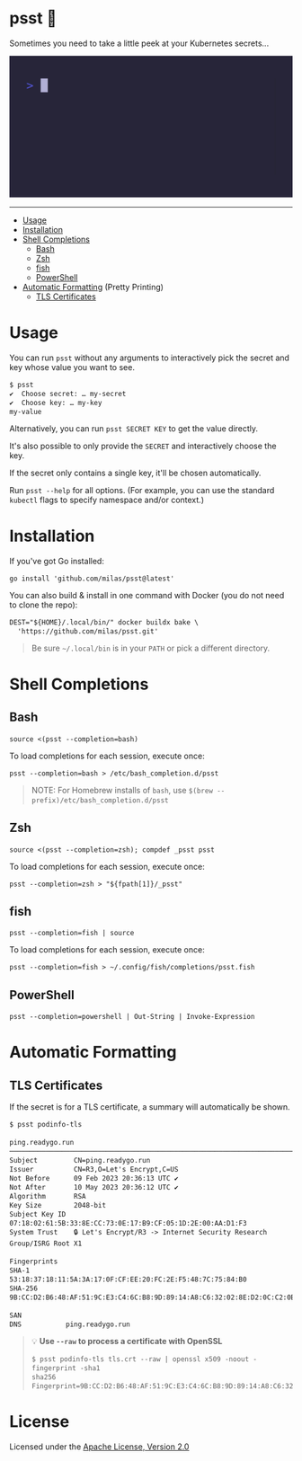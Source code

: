 # psst 🤫
Sometimes you need to take a little peek at your Kubernetes secrets...

![short demo GIF of an interactive psst run](demo.gif)

---

* [Usage](#usage)
* [Installation](#installation)
* [Shell Completions](#shell-completions)
  * [Bash](#bash)
  * [Zsh](#zsh)
  * [fish](#fish)
  * [PowerShell](#powershell)
* [Automatic Formatting](#automatic-formatting) (Pretty Printing)
  * [TLS Certificates](#tls-certificates)

# Usage
You can run `psst` without any arguments to interactively pick the secret and key whose value you want to see.

```shell
$ psst
✔  Choose secret: … my-secret
✔  Choose key: … my-key
my-value
```

Alternatively, you can run `psst SECRET KEY` to get the value directly.

It's also possible to only provide the `SECRET` and interactively choose the key.

If the secret only contains a single key, it'll be chosen automatically.

Run `psst --help` for all options. (For example, you can use the standard `kubectl` flags to specify namespace and/or context.)

# Installation
If you've got Go installed:
```shell
go install 'github.com/milas/psst@latest'
```

You can also build & install in one command with Docker (you do not need to clone the repo):
```shell
DEST="${HOME}/.local/bin/" docker buildx bake \
  'https://github.com/milas/psst.git'
```
> Be sure `~/.local/bin` is in your `PATH` or pick a different directory.

# Shell Completions
## Bash
```shell
source <(psst --completion=bash)
```

To load completions for each session, execute once:
```shell
psst --completion=bash > /etc/bash_completion.d/psst
```

> NOTE: For Homebrew installs of `bash`, use `$(brew --prefix)/etc/bash_completion.d/psst`

## Zsh
```shell
source <(psst --completion=zsh); compdef _psst psst
```

To load completions for each session, execute once:
```shell
psst --completion=zsh > "${fpath[1]}/_psst"
```

## fish
```shell
psst --completion=fish | source
```

To load completions for each session, execute once:
```shell
psst --completion=fish > ~/.config/fish/completions/psst.fish
```

## PowerShell
```shell
psst --completion=powershell | Out-String | Invoke-Expression
```

# Automatic Formatting
## TLS Certificates
If the secret is for a TLS certificate, a summary will automatically be shown.
```shell
$ psst podinfo-tls

ping.readygo.run
──────────────────────────────────────────────────────────────────────────────────────────────────────────────────
Subject         CN=ping.readygo.run
Issuer          CN=R3,O=Let's Encrypt,C=US
Not Before      09 Feb 2023 20:36:13 UTC ✔
Not After       10 May 2023 20:36:12 UTC ✔
Algorithm       RSA
Key Size        2048-bit
Subject Key ID  07:18:02:61:5B:33:8E:CC:73:0E:17:B9:CF:05:1D:2E:00:AA:D1:F3
System Trust    🔒 Let's Encrypt/R3 -> Internet Security Research Group/ISRG Root X1

Fingerprints
SHA-1         53:18:37:18:11:5A:3A:17:0F:CF:EE:20:FC:2E:F5:48:7C:75:84:B0
SHA-256       9B:CC:D2:B6:48:AF:51:9C:E3:C4:6C:B8:9D:89:14:A8:C6:32:02:8E:D2:0C:C2:0B:44:5E:01:95:FD:2A:AC:7C

SAN
DNS           ping.readygo.run
```
> 💡 **Use `--raw` to  process a certificate with OpenSSL**
>
> ```shell
> $ psst podinfo-tls tls.crt --raw | openssl x509 -noout -fingerprint -sha1
> sha256 Fingerprint=9B:CC:D2:B6:48:AF:51:9C:E3:C4:6C:B8:9D:89:14:A8:C6:32:02:8E:D2:0C:C2:0B:44:5E:01:95:FD:2A:AC:7C
> ```
# License
Licensed under the [Apache License, Version 2.0](./LICENSE)
